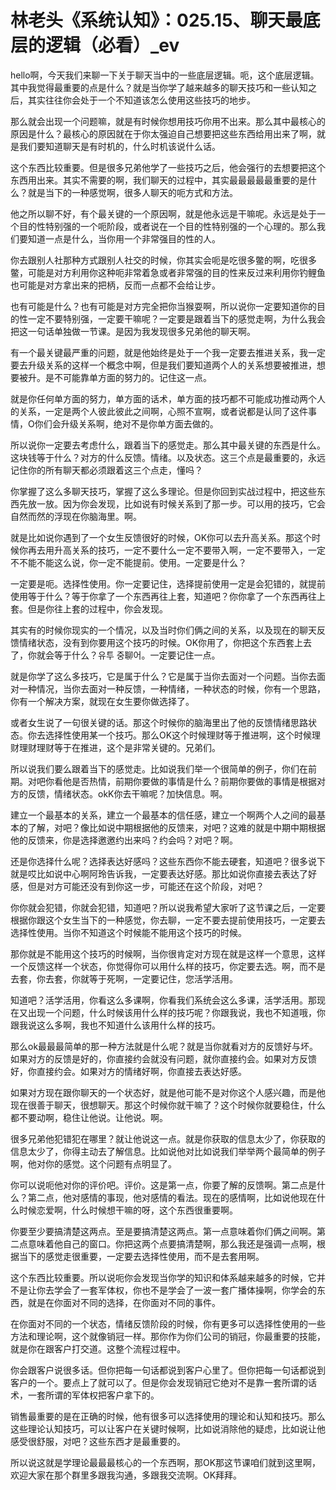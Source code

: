 # 林老头《系统认知》：025.15、聊天最底层的逻辑（必看）_ev

hello啊，今天我们来聊一下关于聊天当中的一些底层逻辑。呃，这个底层逻辑。其中我觉得最重要的点是什么？就是当你学了越来越多的聊天技巧和一些认知之后，其实往往你会处于一个不知道该怎么使用这些技巧的地步。

那么就会出现一个问题嘛，就是有时候你想用技巧你用不出来。那么其中最核心的原因是什么？最核心的原因就在于你太强迫自己想要把这些东西给用出来了啊，就是我们要知道聊天是有时机的，什么时机该说什么话。

这个东西比较重要。但是很多兄弟他学了一些技巧之后，他会强行的去想要把这个东西用出来。其实不需要的啊，我们聊天的过程中，其实最最最最最重要的是什么？就是当下的一种感觉啊，很多人聊天的呃方式和方法。

他之所以聊不好，有个最关键的一个原因啊，就是他永远是干嘛呢。永远是处于一个目的性特别强的一个呃阶段，或者说在一个目的性特别强的一个心理的。那么我们要知道一点是什么，当你用一个非常强目的性的人。

你去跟别人社那种方式跟别人社交的时候，你其实会呃是吃很多鳖的啊，吃很多鳖，可能是对方利用你这种呃非常着急或者非常强的目的性来反过来利用你钓鲤鱼也可能是对方拿出来的把柄，反而一点都不会给让步。

也有可能是什么？也有可能是对方完全把你当猴耍啊，所以说你一定要知道你的目的性一定不要特别强，一定要干嘛呢？一定要是跟着当下的感觉走啊，为什么我会把这一句话单独做一节课。是因为我发现很多兄弟他的聊天啊。

有一个最关键最严重的问题，就是他始终是处于一个我一定要去推进关系，我一定要去升级关系的这样一个概念中啊，但是我们要知道两个人的关系想要被推进，想要被升。是不可能靠单方面的努力的。记住这一点。

就是你任何单方面的努力，单方面的话术，单方面的技巧都不可能成功推动两个人的关系，一定是两个人彼此彼此之间啊，心照不宣啊，或者说都是认同了这件事情，O你们会升级关系啊，绝对不是你单方面去做的。

所以说你一定要去考虑什么，跟着当下的感觉走。那么其中最关键的东西是什么。这块钱等于什么？对方的什么反馈。情绪。以及状态。这三个点是最重要的，永远记住你的所有聊天都必须跟着这三个点走，懂吗？

你掌握了这么多聊天技巧，掌握了这么多理论。但是你回到实战过程中，把这些东西先放一放。因为你会发现，比如说有时候关系到了那一步。可以用的技巧，它会自然而然的浮现在你脑海里。啊。

就是比如说你遇到了一个女生反馈很好的时候，OK你可以去升高关系。那这个时候你再去用升高关系的技巧，一定不要什么一定不要带入啊，一定不要带入，一定不不能不能这么说，你一定不能提前。使用。一定要是什么？

一定要是呃。选择性使用。你一定要记住，选择提前使用一定是会犯错的，就提前使用等于什么？等于你拿了一个东西再往上套，知道吧？你你拿了一个东西再往上套。但是你往上套的过程中，你会发现。

其实有的时候你现实的一个情况，以及当时你们俩之间的关系，以及现在的聊天反馈情绪状态，没有到你要用这个技巧的时候。OK你用了，你把这个东西套上去了，你就会等于什么？유투 중聊어。一定要记住一点。

就是你学了这么多技巧，它是属于什么？它是属于当你去面对一个问题。当你去面对一种情况，当你去面对一种反馈，一种情绪，一种状态的时候，你有一个思路，你有一个解决方案，就现在女生要你做选择了。

或者女生说了一句很关键的话。那这个时候你的脑海里出了他的反馈情绪思路状态。你去选择性使用某一个技巧。那么OK这个时候理财等于推进啊，这个时候理财理财理财等于在推进，这个是非常关键的。兄弟们。

所以说我们要么跟着当下的感觉走。比如说我们举一个很简单的例子，你们在前期。对吧你看他是否热情，前期你要做的事情是什么？前期你要做的事情是根据对方的反馈，情绪状态。okK你去干嘛呢？加快信息。啊。

建立一个最基本的关系，建立一个最基本的信任感，建立一个啊两个人之间的最基本的了解，对吧？像比如说中期根据他的反馈来，对吧？这难的就是中期中期根据他的反馈来，你是选择邀邀约出来吗？约会吗？对吧？啊。

还是你选择什么呢？选择表达好感吗？这些东西你不能去硬套，知道吧？很多说下就是哎比如说中心啊阿玲告诉我，一定要表达好感。那比如说你直接去表达了好感，但是对方可能还没有到你这一步，可能还在这个阶段，对吧？

你你就会犯错，你就会犯错，知道吧？所以说我希望大家听了这节课之后，一定要根据你跟这个女生当下的一种感觉，你去聊，一定不要去提前使用技巧，一定要去选择性使用。当你不知道这个时候能不能用这个技巧的时候。

那你就是不能用这个技巧的时候啊，当你很肯定对方现在就是这样一个意思，这样一个反馈这样一个状态，你觉得你可以用什么样的技巧，你定要去选。啊，而不是去套，你去套，你就等于死啊，一定要记住，您活学活用。

知道吧？活学活用，你看这么多课啊，你看我们系统会这么多课，活学活用。那现在又出现一个问题，什么时候该用什么样的技巧呢？你跟我说，我也不知道哦，你跟我说这么多啊，我也不知道什么该用什么样的技巧。

那么ok最最最简单的那一种方法就是什么呢？就是当你就看对方的反馈好与坏。如果对方的反馈是好的，你直接约会就没有问题，就你直接约会。如果对方反馈好，你直接约会。如果对方的情绪好啊，你直接去表达好感。

如果对方现在跟你聊天的一个状态好，就是他可能不是对你这个人感兴趣，而是他现在很善于聊天，很想聊天。那这个时候你就干嘛了？这个时候你就要稳住，什么都不要动啊，稳住让他说。让他说。啊。

很多兄弟他犯错犯在哪里？就让他说这一点。就是你获取的信息太少了，你获取的信息太少了，你得主动去了解信息。比如说他对比如说我们举举两个最简单的例子啊，他对你的感觉。这个问题有点明显了。

你可以说呃他对你的评价吧。评价。这是第一点，你要了解的反馈啊。第二点是什么？第二点，他对感情的事现，他对感情的看法。现在的感情啊，比如说他现在什么时候恋爱啊，什么时候想干嘛的呀，这个东西很重要啊。

你要至少要搞清楚这两点。至是要搞清楚这两点。第一点意味着你们俩之间啊。第二点意味着他自己的窗口。你把这两个点要搞清楚啊，那么我还是强调一点啊，根据当下的感觉走很重要，一定要去选择性使用，而不是去套用啊。

这个东西比较重要。所以说呃你会发现当你学的知识和体系越来越多的时候，它并不是让你去学会了一套军体权，你也不是学会了一波一套广播体操啊，你学会的东西，就是在你面对不同的选择，在你面对不同的事件。

在你面对不同的一个状态，情绪反馈阶段的时候，你有更多可以选择性使用的一些方法和理论啊，这个就像销冠一样。那你作为你们公司的销冠，你最重要的技能，就是你在跟客户打交道。这整个流程过程中。

你会跟客户说很多话。但你把每一句话都说到客户心里了。但你把每一句话都说到客户的一个。要点上了就可以了。但是你会发现销冠它绝对不是靠一套所谓的话术，一套所谓的军体权把客户拿下的。

销售最重要的是在正确的时候，他有很多可以选择使用的理论和认知和技巧。那么这些理论认知技巧，可以让客户在关键时候啊，比如说消除他的疑虑，比如说让他感受很舒服，对吧？这些东西才是最重要的。

所以说这就是学理论最最最核心的一个东西啊，那OK那这节课咱们就到这里啊，欢迎大家在那个群里多跟我沟通，多跟我交流啊。OK拜拜。

